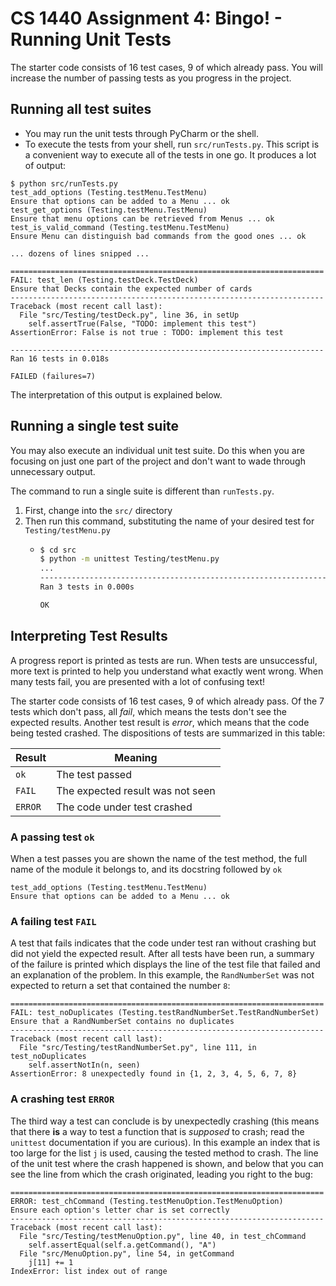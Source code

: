 # CS 1440 Assignment 4: Bingo! - Running Unit Tests

The starter code consists of 16 test cases, 9 of which already pass.  You will increase the number of passing tests as you progress in the project.


## Running all test suites

*   You may run the unit tests through PyCharm or the shell.
*   To execute the tests from your shell, run `src/runTests.py`.  This script is a convenient way to execute all of the tests in one go.  It produces a lot of output:

```
$ python src/runTests.py
test_add_options (Testing.testMenu.TestMenu)
Ensure that options can be added to a Menu ... ok
test_get_options (Testing.testMenu.TestMenu)
Ensure that menu options can be retrieved from Menus ... ok
test_is_valid_command (Testing.testMenu.TestMenu)
Ensure Menu can distinguish bad commands from the good ones ... ok

... dozens of lines snipped ...

======================================================================
FAIL: test_len (Testing.testDeck.TestDeck)
Ensure that Decks contain the expected number of cards
----------------------------------------------------------------------
Traceback (most recent call last):
  File "src/Testing/testDeck.py", line 36, in setUp
    self.assertTrue(False, "TODO: implement this test")
AssertionError: False is not true : TODO: implement this test

----------------------------------------------------------------------
Ran 16 tests in 0.018s

FAILED (failures=7)
```

The interpretation of this output is explained below.


## Running a single test suite

You may also execute an individual unit test suite.  Do this when you are focusing on just one part of the project and don't want to wade through unnecessary output.

The command to run a single suite is different than `runTests.py`.

1.  First, change into the `src/` directory 
2.  Then run this command, substituting the name of your desired test for `Testing/testMenu.py`
    *   ```bash
        $ cd src
        $ python -m unittest Testing/testMenu.py
        ...
        ----------------------------------------------------------------------
        Ran 3 tests in 0.000s

        OK
        ```


## Interpreting Test Results

A progress report is printed as tests are run.  When tests are unsuccessful, more text is printed to help you understand what exactly went wrong.  When many tests fail, you are presented with a lot of confusing text!

The starter code consists of 16 test cases, 9 of which already pass.  Of the 7 tests which don't pass, all *fail*, which means the tests don't see the expected results.  Another test result is *error*, which means that the code being tested crashed.  The dispositions of tests are summarized in this table:

Result | Meaning
-------|--------
`ok`   | The test passed
`FAIL` | The expected result was not seen
`ERROR`| The code under test crashed


### A passing test `ok`

When a test passes you are shown the name of the test method, the full name of the module it belongs to, and its docstring followed by `ok`

```
test_add_options (Testing.testMenu.TestMenu)
Ensure that options can be added to a Menu ... ok
```

### A failing test `FAIL`

A test that fails indicates that the code under test ran without crashing but did not yield the expected result.  After all tests have been run, a summary of the failure is printed which displays the line of the test file that failed and an explanation of the problem.  In this example, the `RandNumberSet` was not expected to return a set that contained the number `8`:

```
======================================================================
FAIL: test_noDuplicates (Testing.testRandNumberSet.TestRandNumberSet)
Ensure that a RandNumberSet contains no duplicates
----------------------------------------------------------------------
Traceback (most recent call last):
  File "src/Testing/testRandNumberSet.py", line 111, in test_noDuplicates
    self.assertNotIn(n, seen)
AssertionError: 8 unexpectedly found in {1, 2, 3, 4, 5, 6, 7, 8}
```

### A crashing test `ERROR`

The third way a test can conclude is by unexpectedly crashing (this means that there **is** a way to test a function that is *supposed* to crash; read the `unittest` documentation if you are curious).  In this example an index that is too large for the list `j` is used, causing the tested method to crash.  The line of the unit test where the crash happened is shown, and below that you can see the line from which the crash originated, leading you right to the bug:

```
======================================================================
ERROR: test_chCommand (Testing.testMenuOption.TestMenuOption)
Ensure each option's letter char is set correctly
----------------------------------------------------------------------
Traceback (most recent call last):
  File "src/Testing/testMenuOption.py", line 40, in test_chCommand
    self.assertEqual(self.a.getCommand(), "A")
  File "src/MenuOption.py", line 54, in getCommand
    j[11] += 1
IndexError: list index out of range
```
